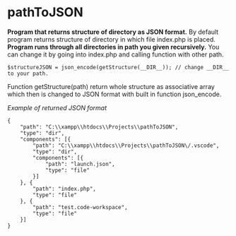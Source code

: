 # pathToJSON
**Program that returns structure of directory as JSON format.**
By default program returns structure of directory in which file index.php is placed. 
**Program runs through all directories in path you given recursively.**
You can change it by going into index.php and calling function with other path.

```
$structureJSON = json_encode(getStructure(__DIR__)); // change __DIR__ to your path.
```
Function getStructure(path) return whole structure as associative array which then is changed to JSON format with built in function json_encode.

*Example of returned JSON format*
```
{
	"path": "C:\\xampp\\htdocs\\Projects\\pathToJSON",
	"type": "dir",
	"components": [{
		"path": "C:\\xampp\\htdocs\\Projects\\pathToJSON\/.vscode",
		"type": "dir",
		"components": [{
			"path": "launch.json",
			"type": "file"
		}]
	}, {
		"path": "index.php",
		"type": "file"
	}, {
		"path": "test.code-workspace",
		"type": "file"
	}]
}
```


